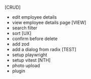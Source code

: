 [CRUD]
- edit employee details
- view employee details page
[VIEW]
- search filter
- sort
[UX]
- confirm before delete
- add zod
- add a dialog from radix
[TEST]
- setup playwright
- setup vitest
[NTH]
- photo upload
- plugin